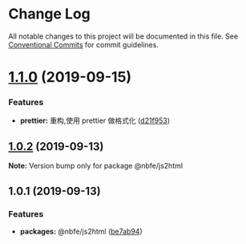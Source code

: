 # Change Log

All notable changes to this project will be documented in this file. See [Conventional Commits](https://conventionalcommits.org) for commit guidelines.

# [1.1.0](https://github.com/shuoshubao/nbfe/compare/@nbfe/js2html@1.0.2...@nbfe/js2html@1.1.0) (2019-09-15)

### Features

-   **prettier:** 重构,使用 prettier 做格式化 ([d21f953](https://github.com/shuoshubao/nbfe/commit/d21f953))

## [1.0.2](https://github.com/shuoshubao/nbfe/compare/@nbfe/js2html@1.0.1...@nbfe/js2html@1.0.2) (2019-09-13)

**Note:** Version bump only for package @nbfe/js2html

## 1.0.1 (2019-09-13)

### Features

-   **packages:** @nbfe/js2html ([be7ab94](https://github.com/shuoshubao/js2html/commit/be7ab94))
